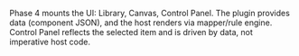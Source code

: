 Phase 4 mounts the UI: Library, Canvas, Control Panel. The plugin provides data (component JSON), and the host renders via mapper/rule engine. Control Panel reflects the selected item and is driven by data, not imperative host code.
